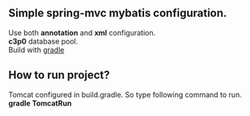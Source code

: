 ## Simple spring-mvc mybatis configuration.<br/>
  Use both <strong>annotation</strong> and <strong>xml</strong> configuration.<br/>
  <strong>c3p0</strong> database pool.<br/>
  Build with <a href="http:/gradle.org" target="_blank">gradle</a>
## How to run project?
  Tomcat configured in build.gradle. So type following command to run.<br/>
  <strong>gradle TomcatRun</strong>
  
